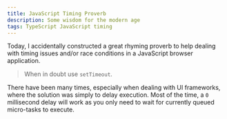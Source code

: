 ```yaml
---
title: JavaScript Timing Proverb
description: Some wisdom for the modern age
tags: TypeScript JavaScript timing
---
```


Today, I accidentally constructed a great rhyming proverb to help dealing with timing issues and/or race conditions in a JavaScript browser application.

<!--more-->

> When in doubt use `setTimeout`.

There have been many times, especially when dealing with UI frameworks, where the solution was simply to delay execution. Most of the time, a `0` millisecond delay will work as you only need to wait for currently queued micro-tasks to execute.

